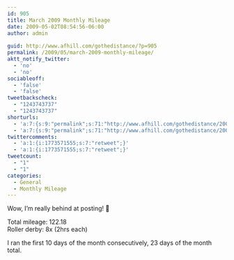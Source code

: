 ```yaml
---
id: 905
title: March 2009 Monthly Mileage
date: 2009-05-02T08:54:56-06:00
author: admin
  
guid: http://www.afhill.com/gothedistance/?p=905
permalink: /2009/05/march-2009-monthly-mileage/
aktt_notify_twitter:
  - 'no'
  - 'no'
sociableoff:
  - 'false'
  - 'false'
tweetbackscheck:
  - "1243743737"
  - "1243743737"
shorturls:
  - 'a:7:{s:9:"permalink";s:71:"http://www.afhill.com/gothedistance/2009/05/march-2009-monthly-mileage/";s:7:"tinyurl";s:25:"http://tinyurl.com/p8n86a";s:4:"isgd";s:17:"http://is.gd/zAcD";s:5:"bitly";s:19:"http://bit.ly/FIK7J";s:5:"snipr";s:22:"http://snipr.com/hyozz";s:5:"snurl";s:22:"http://snurl.com/hyozz";s:7:"snipurl";s:24:"http://snipurl.com/hyozz";}'
  - 'a:7:{s:9:"permalink";s:71:"http://www.afhill.com/gothedistance/2009/05/march-2009-monthly-mileage/";s:7:"tinyurl";s:25:"http://tinyurl.com/p8n86a";s:4:"isgd";s:17:"http://is.gd/zAcD";s:5:"bitly";s:19:"http://bit.ly/FIK7J";s:5:"snipr";s:22:"http://snipr.com/hyozz";s:5:"snurl";s:22:"http://snurl.com/hyozz";s:7:"snipurl";s:24:"http://snipurl.com/hyozz";}'
twittercomments:
  - 'a:1:{i:1773571555;s:7:"retweet";}'
  - 'a:1:{i:1773571555;s:7:"retweet";}'
tweetcount:
  - "1"
  - "1"
categories:
  - General
  - Monthly Mileage
---
```

Wow, I&#8217;m really behind at posting! 🙂

Total mileage: 122.18  
Roller derby: 8x (2hrs each)

I ran the first 10 days of the month consecutively, 23 days of the month total.
